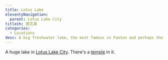 ```yaml
---
title: Lotus Lake
eleventyNavigation:
  parent: Lotus Lake City
titlezh: 莲花湖
categories:
  - Locations
desc: A big freshwater lake, the most famous in Fanton and perhaps the whole world.
---
```


A huge lake in [Lotus Lake City](/world/fanton/lotus-lake-city/). There's a [temple](/world/fanton/lotus-lake-temple/) in it.
